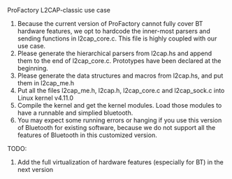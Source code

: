 ProFactory L2CAP-classic use case
1. Because the current version of ProFactory cannot fully cover BT hardware features, we opt to hardcode the inner-most parsers and sending functions in l2cap_core.c. This file is highly coupled with our use case.
2. Please generate the hierarchical parsers from l2cap.hs and append them to the end of l2cap_core.c. Prototypes have been declared at the beginning.
3. Please generate the data structures and macros from l2cap.hs, and put them in l2cap_me.h
4. Put all the files l2cap_me.h, l2cap.h, l2cap_core.c and l2cap_sock.c into Linux kernel v4.11.0
5. Compile the kernel and get the kernel modules. Load those modules to have a runnable and simplied bluetooth.
6. You may expect some running errors or hanging if you use this version of Bluetooth for existing software, because we do not support all the features of Bluetooth in this customized version.


TODO:
1. Add the full virtualization of hardware features (especially for BT) in the next version 
